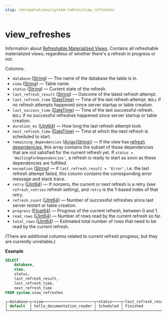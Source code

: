 ```yaml
---
slug: /en/operations/system-tables/view_refreshes
---
```

# view_refreshes

Information about [Refreshable Materialized Views](../../sql-reference/statements/create/view.md#refreshable-materialized-view). Contains all refreshable materialized views, regardless of whether there's a refresh in progress or not.


Columns:

- `database` ([String](../../sql-reference/data-types/string.md)) — The name of the database the table is in.
- `view` ([String](../../sql-reference/data-types/string.md)) — Table name.
- `status` ([String](../../sql-reference/data-types/string.md)) — Current state of the refresh.
- `last_refresh_result` ([String](../../sql-reference/data-types/string.md)) — Outcome of the latest refresh attempt.
- `last_refresh_time` ([DateTime](../../sql-reference/data-types/datetime.md)) — Time of the last refresh attempt. `NULL` if no refresh attempts happened since server startup or table creation.
- `last_success_time` ([DateTime](../../sql-reference/data-types/datetime.md)) — Time of the last successful refresh. `NULL` if no successful refreshes happened since server startup or table creation.
- `duration_ms` ([UInt64](../../sql-reference/data-types/int-uint.md)) — How long the last refresh attempt took.
- `next_refresh_time` ([DateTime](../../sql-reference/data-types/datetime.md)) — Time at which the next refresh is scheduled to start.
- `remaining_dependencies` ([Array(String)](../../sql-reference/data-types/array.md)) — If the view has [refresh dependencies](../../sql-reference/statements/create/view.md#refresh-dependencies), this array contains the subset of those dependencies that are not satisfied for the current refresh yet. If `status = 'WaitingForDependencies'`, a refresh is ready to start as soon as these dependencies are fulfilled.
- `exception` ([String](../../sql-reference/data-types/string.md)) — if `last_refresh_result = 'Error'`, i.e. the last refresh attempt failed, this column contains the corresponding error message and stack trace.
- `retry` ([UInt64](../../sql-reference/data-types/int-uint.md)) — If nonzero, the current or next refresh is a retry (see `refresh_retries` refresh setting), and `retry` is the 1-based index of that retry.
- `refresh_count` ([UInt64](../../sql-reference/data-types/int-uint.md)) — Number of successful refreshes since last server restart or table creation.
- `progress` ([Float64](../../sql-reference/data-types/float.md)) — Progress of the current refresh, between 0 and 1.
- `read_rows` ([UInt64](../../sql-reference/data-types/int-uint.md)) — Number of rows read by the current refresh so far.
- `total_rows` ([UInt64](../../sql-reference/data-types/int-uint.md)) — Estimated total number of rows that need to be read by the current refresh.

(There are additional columns related to current refresh progress, but they are currently unreliable.)

**Example**

```sql
SELECT
    database,
    view,
    status,
    last_refresh_result,
    last_refresh_time,
    next_refresh_time
FROM system.view_refreshes

┌─database─┬─view───────────────────────┬─status────┬─last_refresh_result─┬───last_refresh_time─┬───next_refresh_time─┐
│ default  │ hello_documentation_reader │ Scheduled │ Finished            │ 2023-12-01 01:24:00 │ 2023-12-01 01:25:00 │
└──────────┴────────────────────────────┴───────────┴─────────────────────┴─────────────────────┴─────────────────────┘
```
